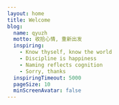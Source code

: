 ```yaml
---
layout: home
title: Welcome
blog:
  name: qyuzh
  motto: 收拾心情, 重新出发
  inspiring:
    - Know thyself, know the world
    - Discipline is happiness
    - Naming reflects cognition
    - Sorry, thanks
  inspiringTimeout: 5000
  pageSize: 10
  minScreenAvatar: false
---
```

